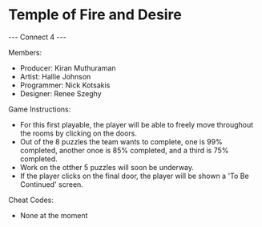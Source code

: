 # Temple of Fire and Desire

--- Connect 4 ---

Members:

- Producer: Kiran Muthuraman
- Artist: Hallie Johnson
- Programmer: Nick Kotsakis
- Designer: Renee Szeghy

Game Instructions:
- For this first playable, the player will be able to freely move throughout the rooms by clicking on the doors.
- Out of the 8 puzzles the team wants to complete, one is 99% completed, another onoe is 85% completed, and a third is 75% completed.
- Work on the otther 5 puzzles will soon be underway.
- If the player clicks on the final door, the player will be shown a 'To Be Continued' screen.

Cheat Codes:
- None at the moment